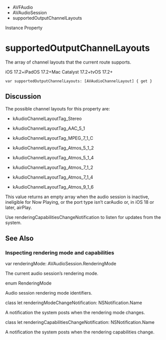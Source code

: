 

- AVFAudio
- AVAudioSession
-  supportedOutputChannelLayouts 

Instance Property

# supportedOutputChannelLayouts

The array of channel layouts that the current route supports.

iOS 17.2+iPadOS 17.2+Mac Catalyst 17.2+tvOS 17.2+

``` source
var supportedOutputChannelLayouts: [AVAudioChannelLayout] { get }
```

## Discussion

The possible channel layouts for this property are:

- kAudioChannelLayoutTag_Stereo

- kAudioChannelLayoutTag_AAC_5_1

- kAudioChannelLayoutTag_MPEG_7_1_C

- kAudioChannelLayoutTag_Atmos_5_1_2

- kAudioChannelLayoutTag_Atmos_5_1_4

- kAudioChannelLayoutTag_Atmos_7_1_2

- kAudioChannelLayoutTag_Atmos_7_1_4

- kAudioChannelLayoutTag_Atmos_9_1_6

This value returns an empty array when the audio session is inactive, ineligible for Now Playing, or the port type isn’t carAudio or, in iOS 18 or later, airPlay.

Use renderingCapabilitiesChangeNotification to listen for updates from the system.

## See Also

### Inspecting rendering mode and capabilities

var renderingMode: AVAudioSession.RenderingMode

The current audio session’s rendering mode.

enum RenderingMode

Audio session rendering mode identifiers.

class let renderingModeChangeNotification: NSNotification.Name

A notification the system posts when the rendering mode changes.

class let renderingCapabilitiesChangeNotification: NSNotification.Name

A notification the system posts when the rendering capabilities change.

